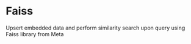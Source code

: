 # Faiss

Upsert embedded data and perform similarity search upon query using Faiss library from Meta
